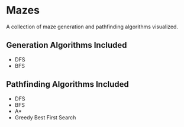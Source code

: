 # Mazes
A collection of maze generation and pathfinding algorithms visualized.

## Generation Algorithms Included
* DFS
* BFS

## Pathfinding Algorithms Included
* DFS
* BFS
* A*
* Greedy Best First Search
